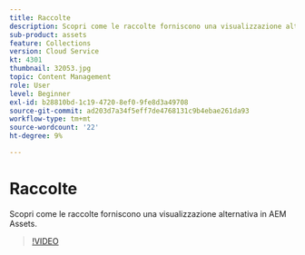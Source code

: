 ```yaml
---
title: Raccolte
description: Scopri come le raccolte forniscono una visualizzazione alternativa in AEM Assets.
sub-product: assets
feature: Collections
version: Cloud Service
kt: 4301
thumbnail: 32053.jpg
topic: Content Management
role: User
level: Beginner
exl-id: b28810bd-1c19-4720-8ef0-9fe8d3a49708
source-git-commit: ad203d7a34f5eff7de4768131c9b4ebae261da93
workflow-type: tm+mt
source-wordcount: '22'
ht-degree: 9%

---
```


# Raccolte

Scopri come le raccolte forniscono una visualizzazione alternativa in AEM Assets.

>[!VIDEO](https://video.tv.adobe.com/v/32053/?quality=12&learn=on&hidetitle=true)
